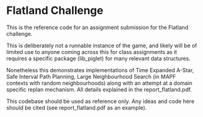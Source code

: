 # Flatland Challenge

This is the reference code for an assignment submission for the Flatland challenge.

This is deliberately not a runnable instance of the game, and likely will be of limited use to anyone coming across this for class assignments as it requires a specific package (lib_piglet) for many relevant data structures.

Nonetheless this demonstrates implementations of Time Expanded A-Star, Safe Interval Path Planning, Large Neighbourhood Search (in MAPF contexts with random neighbourhoods) along with an attempt at a domain specific replan mechanism.
All details explained in the report_flatland.pdf.

This codebase should be used as reference only. Any ideas and code here should be cited (see report_flatland.pdf as an example).
